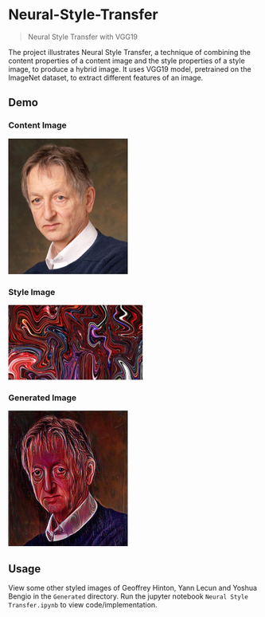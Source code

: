# Neural-Style-Transfer
> Neural Style Transfer with VGG19

The project illustrates Neural Style Transfer, a technique of combining the content properties of a content image and the style properties of a style image, to produce a hybrid image.
It uses VGG19 model, pretrained on the ImageNet dataset, to extract different features of an image.

## Demo

### Content Image

![](Examples/content.jpg)

### Style Image

![](Examples/style.jpg)

### Generated Image

![](Examples/generated.jpg)

## Usage

View some other styled images of Geoffrey Hinton, Yann Lecun and Yoshua Bengio in the ``Generated`` directory.
Run the jupyter notebook ``Neural Style Transfer.ipynb`` to view code/implementation.
